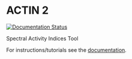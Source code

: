 # ACTIN 2

[![Documentation Status](https://readthedocs.org/projects/actin2/badge/?version=latest)](https://actin2.readthedocs.io/en/latest/?badge=latest)

Spectral Activity Indices Tool

For instructions/tutorials see the [documentation](https://actin2.readthedocs.io/en/latest/index.html#).

